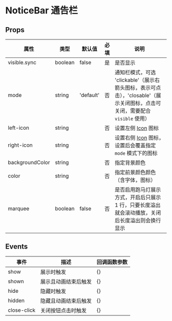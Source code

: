 # NoticeBar 通告栏

## Props

| 属性            | 类型    | 默认值    | 必填 | 说明                                                                                                                        |
| --------------- | ------- | --------- | ---- | --------------------------------------------------------------------------------------------------------------------------- |
| visible.sync    | boolean | false     | 是   | 是否显示                                                                                                                    |
| mode            | string  | 'default' | 否   | 通知栏模式，可选 'clickable'（展示右箭头图标，表示可点击），'closable'（展示关闭图标，点击可关闭，需要配合 `visible` 使用） |
| left-icon       | string  |           | 否   | 设置左侧 [Icon](./Icon.md) 图标                                                                                             |
| right-icon      | string  |           | 否   | 设置右侧 [Icon](./Icon.md) 图标，设置后会覆盖指定 `mode` 模式下的图标                                                       |
| backgroundColor | string  |           | 否   | 指定背景颜色                                                                                                                |
| color           | string  |           | 否   | 指定前景颜色颜色（含字体，图标）                                                                                            |
| marquee         | boolean | false     | 否   | 是否启用跑马灯展示方式，开启后只展示 1 行，只要长度溢出就会滚动播放，关闭后长度溢出则会换行显示                             |

## Events

| 事件        | 描述                 | 回调函数参数 |
| ----------- | -------------------- | ------------ |
| show        | 展示时触发           | {}           |
| shown       | 展示且动画结束后触发 | {}           |
| hide        | 隐藏时触发           | {}           |
| hidden      | 隐藏且动画结束后触发 | {}           |
| close-click | 关闭按钮点击时触发   | {}           |
